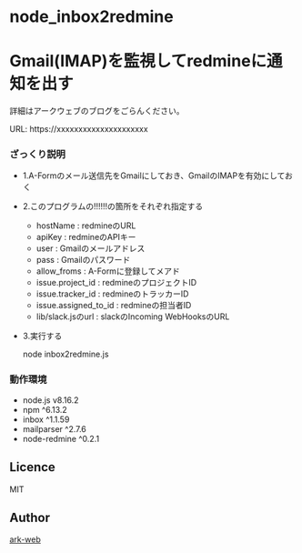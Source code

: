 # node_inbox2redmine

Gmail(IMAP)を監視してredmineに通知を出す
====

詳細はアークウェブのブログをごらんください。

URL: https://xxxxxxxxxxxxxxxxxxxxx

### ざっくり説明
+ 1.A-Formのメール送信先をGmailにしておき、GmailのIMAPを有効にしておく

+ 2.このプログラムの!!!!!!の箇所をそれぞれ指定する
    * hostName : redmineのURL
    * apiKey : redmineのAPIキー
    * user : Gmailのメールアドレス
    * pass : Gmailのパスワード
    * allow_froms : A-Formに登録してメアド
    * issue.project_id : redmineのプロジェクトID
    * issue.tracker_id : redmineのトラッカーID
    * issue.assigned_to_id : redmineの担当者ID
    * lib/slack.jsのurl : slackのIncoming WebHooksのURL
+ 3.実行する

    node inbox2redmine.js


### 動作環境
* node.js v8.16.2
* npm ^6.13.2
* inbox ^1.1.59
* mailparser ^2.7.6
* node-redmine ^0.2.1

## Licence

MIT

## Author

[ark-web](https://github.com/ark-web)
